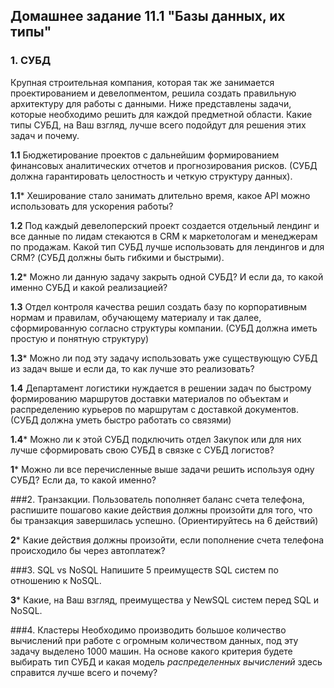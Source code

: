 ## Домашнее задание 11.1 "Базы данных, их типы"

### 1. СУБД
Крупная строительная компания, которая так же занимается проектированием и девелопментом, решила создать 
правильную архитектуру для работы с данными. Ниже представлены задачи, которые необходимо решить для
каждой предметной области. Какие типы СУБД, на Ваш взгляд, лучше всего подойдут для решения этих задач и почему. 
 
**1.1** Бюджетирование проектов с дальнейшим формированием финансовых аналитических отчетов и прогнозирования рисков. 
(СУБД должна гарантировать целостность и четкую структуру данных).

**1.1*** Хеширование стало занимать длительно время, какое API можно использовать для ускорения работы? 

**1.2** Под каждый девелоперский проект создается отдельный лендинг и все данные по лидам стекаются в CRM к 
маркетологам и менеджерам по продажам. Какой тип СУБД лучше использовать для лендингов и для CRM? 
(СУБД должны быть гибкими и быстрыми).

**1.2*** Можно ли данную задачу закрыть одной СУБД? И если да, то какой именно СУБД и какой реализацией?

**1.3** Отдел контроля качества решил создать базу по корпоративным нормам и правилам, обучающему материалу 
и так далее, сформированную согласно структуры компании. (СУБД должна иметь простую и понятную структуру)

**1.3*** Можно ли под эту задачу использовать уже существующую СУБД из задач выше и если да, то как лучше это 
реализовать?

**1.4** Департамент логистики нуждается в решении задач по быстрому формированию маршрутов доставки материалов 
по объектам и распределению курьеров по маршрутам с доставкой документов. (СУБД должна уметь быстро работать
со связями)

**1.4*** Можно ли к этой СУБД подключить отдел Закупок или для них лучше сформировать свою СУБД в связке с СУБД 
логистов?

**1*** Можно ли все перечисленные выше задачи решить используя одну СУБД? Если да, то какой именно?


###2. Транзакции.
Пользователь пополняет баланс счета телефона, распишите пошагово какие действия должны произойти для того, что бы 
транзакция завершилась успешно. (Ориентируйтесь на 6 действий)

**2*** Какие действия должны произойти, если пополнение счета телефона происходило бы через автоплатеж?


###3. SQL vs NoSQL
Напишите 5 преимуществ SQL систем по отношению к NoSQL. 

**3*** Какие, на Ваш взгляд, преимущества у NewSQL систем перед SQL и NoSQL.

###4. Кластеры
Необходимо производить большое количество вычислений при работе с огромным количеством данных, под эту задачу 
выделено 1000 машин. На основе какого критерия будете выбирать тип СУБД и какая модель *распределенных вычислений* 
здесь справится лучше всего и почему?